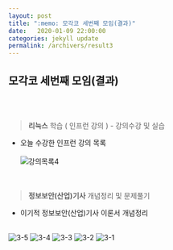 ```yaml
---
layout: post
title: ":memo: 모각코 세번째 모임(결과)"
date:   2020-01-09 22:00:00
categories: jekyll update
permalink: /archivers/result3
---
```


## 모각코 세번째 모임(결과) ##
<br><br>


> **리눅스** 학습 ( 인프런 강의 ) - 강의수강 및 실습

* 오늘 수강한 인프런 강의 목록<br><br>
![강의목록4](https://user-images.githubusercontent.com/55095660/72065356-620a4900-3321-11ea-8503-cbada1b8577b.PNG)
<br><br><br>


> **정보보안(산업)기사** 개념정리 및 문제풀기

- 이기적 정보보안(산업)기사 이론서 개념정리<br><br>

![3-5](https://user-images.githubusercontent.com/55095660/72162051-973b9780-3404-11ea-8407-6be0ab37d36e.jpg)
![3-4](https://user-images.githubusercontent.com/55095660/72162052-973b9780-3404-11ea-86f1-98abfb0a5dc0.jpg)
![3-3](https://user-images.githubusercontent.com/55095660/72162054-97d42e00-3404-11ea-8a9f-ac6114e03433.jpg)
![3-2](https://user-images.githubusercontent.com/55095660/72162055-97d42e00-3404-11ea-8522-f45c9451be74.jpg)
![3-1](https://user-images.githubusercontent.com/55095660/72162128-b9351a00-3404-11ea-9fae-d636ed2e8ed1.jpg)


<br><br><br>


